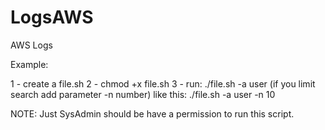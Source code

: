# LogsAWS
AWS Logs

Example:

1 - create a file.sh
2 - chmod +x file.sh
3 - run: ./file.sh -a user (if you limit search add parameter -n number) like this: ./file.sh -a user -n 10

NOTE: Just SysAdmin should be have a permission to run this script.
